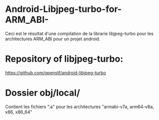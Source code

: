 # Android-Libjpeg-turbo-for-ARM_ABI-
Ceci est le résultat d'une compilation de la librarie libjpeg-turbo pour les architectures ARM_ABI pour un projet android.

# Repository of libjpeg-turbo:
https://github.com/openstf/android-libjpeg-turbo

# Dossier obj/local/
Contient les fichiers ".a" pour les architectures "armabi-v7a, arm64-v8a, x86, x86_64"
